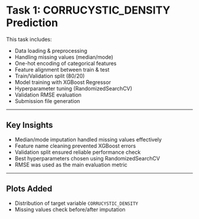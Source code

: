 # Task 1: CORRUCYSTIC_DENSITY Prediction

This task includes:
- Data loading & preprocessing  
- Handling missing values (median/mode)  
- One-hot encoding of categorical features  
- Feature alignment between train & test  
- Train/Validation split (80/20)  
- Model training with XGBoost Regressor  
- Hyperparameter tuning (RandomizedSearchCV)  
- Validation RMSE evaluation  
- Submission file generation  

---

## Key Insights
- Median/mode imputation handled missing values effectively  
- Feature name cleaning prevented XGBoost errors  
- Validation split ensured reliable performance check  
- Best hyperparameters chosen using RandomizedSearchCV  
- RMSE was used as the main evaluation metric  

---

## Plots Added
- Distribution of target variable `CORRUCYSTIC_DENSITY`  
- Missing values check before/after imputation  

